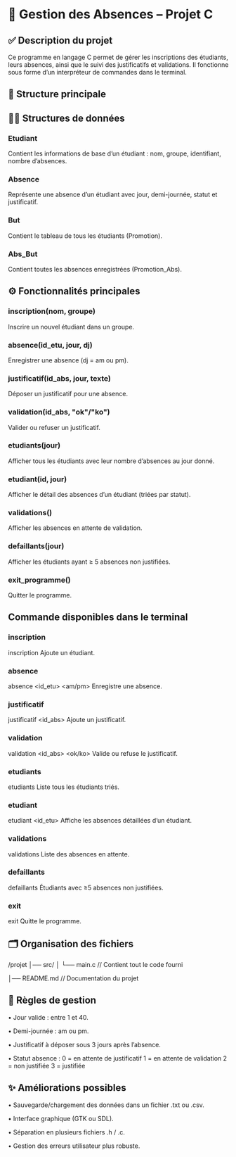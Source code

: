 # 📘 Gestion des Absences – Projet C

## ✅ Description du projet

Ce programme en langage C permet de gérer les inscriptions des étudiants, leurs absences, ainsi que le suivi des justificatifs et validations.
Il fonctionne sous forme d’un interpréteur de commandes dans le terminal.

## 📂 Structure principale

## 🧑‍🎓 Structures de données

### Etudiant
Contient les informations de base d’un étudiant : nom, groupe, identifiant, nombre d’absences.

### Absence
Représente une absence d’un étudiant avec jour, demi-journée, statut et justificatif.

### But
Contient le tableau de tous les étudiants (Promotion).

### Abs_But
Contient toutes les absences enregistrées (Promotion_Abs).

## ⚙️ Fonctionnalités principales

### inscription(nom, groupe)
Inscrire un nouvel étudiant dans un groupe.

### absence(id_etu, jour, dj)
Enregistrer une absence (dj = am ou pm).

### justificatif(id_abs, jour, texte)
Déposer un justificatif pour une absence.

### validation(id_abs, "ok"/"ko")
Valider ou refuser un justificatif.

### etudiants(jour)
Afficher tous les étudiants avec leur nombre d’absences au jour donné.

### etudiant(id, jour)
Afficher le détail des absences d’un étudiant (triées par statut).

### validations()
Afficher les absences en attente de validation.

### defaillants(jour)
Afficher les étudiants ayant ≥ 5 absences non justifiées.

### exit_programme()
Quitter le programme.


## Commande disponibles dans le terminal

### inscription
inscription <nom> <groupe>
Ajoute un étudiant.

### absence
absence <id_etu> <jour> <am/pm>
Enregistre une absence.

### justificatif
justificatif <id_abs> <jour> <texte>
Ajoute un justificatif.

### validation
validation <id_abs> <ok/ko>
Valide ou refuse le justificatif.

### etudiants
etudiants <jour>
Liste tous les étudiants triés.

### etudiant
etudiant <id_etu> <jour>
Affiche les absences détaillées d’un étudiant.

### validations
validations
Liste des absences en attente.

### defaillants
defaillants <jour>
Étudiants avec ≥5 absences non justifiées.

### exit
exit
Quitte le programme.


## 🗂️ Organisation des fichiers

/projet
│── src/
│   └── main.c   // Contient tout le code fourni

│── README.md    // Documentation du projet

## 📌 Règles de gestion

•	Jour valide : entre 1 et 40.

•	Demi-journée : am ou pm.

•	Justificatif à déposer sous 3 jours après l’absence.

•	Statut absence :
0 = en attente de justificatif
1 = en attente de validation
2 = non justifiée
3 = justifiée

## ✨ Améliorations possibles

•	Sauvegarde/chargement des données dans un fichier .txt ou .csv.

•	Interface graphique (GTK ou SDL).

•	Séparation en plusieurs fichiers .h / .c.

•	Gestion des erreurs utilisateur plus robuste.






















































